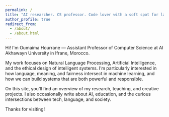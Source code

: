 ```yaml
---
permalink: /
title: "AI researcher. CS professor. Code lover with a soft spot for language."
author_profile: true
redirect_from: 
  - /about/
  - /about.html
---
```


Hi! I'm Oumaima Hourrane — Assistant Professor of Computer Science at Al Akhawayn University in Ifrane, Morocco.

My work focuses on Natural Language Processing, Artificial Intelligence, and the ethical design of intelligent systems. I’m particularly interested in how language, meaning, and fairness intersect in machine learning, and how we can build systems that are both powerful and responsible.

On this site, you’ll find an overview of my research, teaching, and creative projects. I also occasionally write about AI, education, and the curious intersections between tech, language, and society.

Thanks for visiting!
